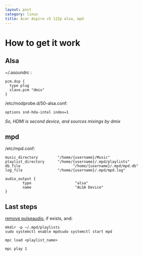 ```yaml
---
layout: post
category: linux
title: Acer Aspire v5 122p alsa, mpd
---
```


# How to get it work

## Alsa

~/.asoundrc :

```
pcm.dsp {  
  type plug  
  slave.pcm "dmix"  
}  
```

/etc/modprobe.d/50-alsa.conf:  

```
options snd-hda-intel index=1  
```

_So, HDMI is second device, and sources mixings by dmix_

## mpd

/etc/mpd.conf:   

```
music_directory         "/home/{username}/Music"  
playlist_directory      "/home/{username}/.mpd/playlists"  
db_file                        "/home/{username}/.mpd/mpd.db"  
log_file                "/home/{username}/.mpd/mpd.log"  

audio_output {  
        type                    "alsa"  
        name                    "ALSA Device"  
}  
```

## Last steps

<u>remove pulseaudio</u>, if exists, and:  

```
mkdir -p ~/.mpd/playlists  
sudo systemctl enable mpdsudo systemctl start mpd

mpc load <playlist_name>

mpc play 1
```

